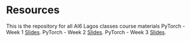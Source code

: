 # Resources
This is the repository for all AI6 Lagos classes course materials
PyTorch - Week 1 [Slides](https://docs.google.com/presentation/d/1d7yx470Nh1huNYNn-_o8_AsbwqTdiJRgcfoMYDRAhaU/edit?usp=sharing).
PyTorch - Week 2 [Slides](https://docs.google.com/presentation/d/1RKn2I7Ce4MI3F4aZjvYVpDwYAAhuHgZIeqc8Ewyezqg/edit?usp=sharing).
PyTorch - Week 3 [Slides](https://docs.google.com/presentation/d/1SnnH6CDzbMqFxWwr4STxq4EKFFSeoBQqFf7-HMyXNQg/edit?usp=sharing).
